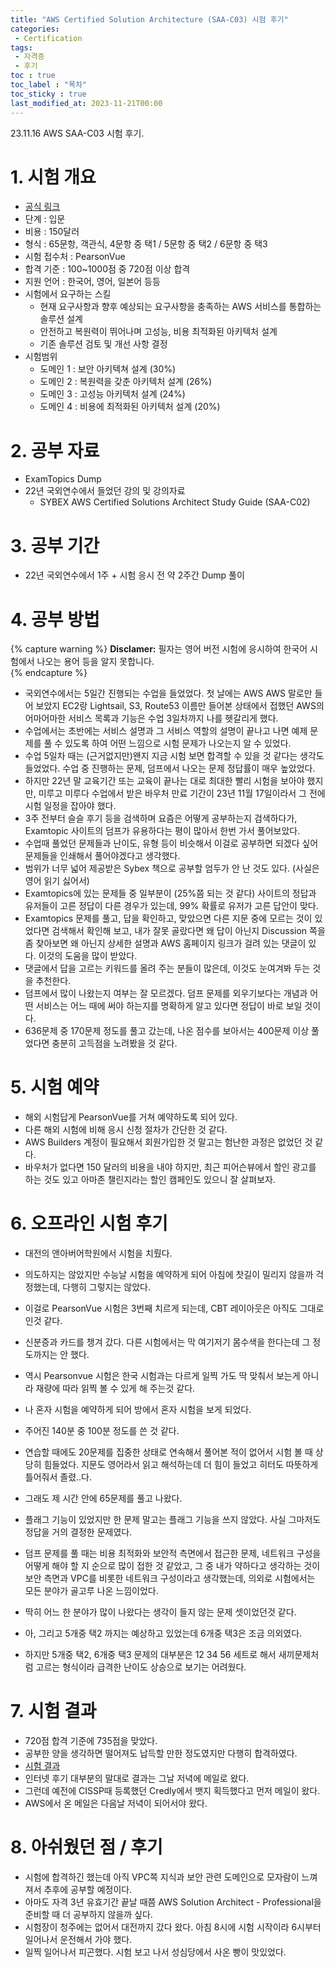 ```yaml
---
title: "AWS Certified Solution Architecture (SAA-C03) 시험 후기"
categories:
 - Certification
tags:
 - 자격증
 - 후기
toc : true
toc_label : "목차"
toc_sticky : true
last_modified_at: 2023-11-21T00:00
---
```


23.11.16 AWS SAA-C03 시험 후기.

# 1. 시험 개요
- [공식 링크](https://aws.amazon.com/ko/certification/certified-solutions-architect-associate/)
- 단계 : 입문
- 비용 : 150달러
- 형식 : 65문항, 객관식, 4문항 중 택1 / 5문항 중 택2 / 6문항 중 택3
- 시험 접수처 : PearsonVue
- 합격 기준 : 100~1000점 중 720점 이상 합격
- 지원 언어 : 한국어, 영어, 일본어 등등
- 시험에서 요구하는 스킬
	- 현재 요구사항과 향후 예상되는 요구사항을 충족하는 AWS 서비스를 통합하는 솔루션 설계
	- 안전하고 복원력이 뛰어나며 고성능, 비용 최적화된 아키텍처 설계
	- 기존 솔루션 검토 및 개선 사항 결정
- 시험범위
	- 도메인 1 : 보안 아키텍쳐 설계 (30%)
	- 도메인 2 : 복원력을 갖춘 아키텍처 설계 (26%)
	- 도메인 3 : 고성능 아키텍처 설계 (24%)
	- 도메인 4 : 비용에 최적화된 아키텍처 설계 (20%)
# 2. 공부 자료
- ExamTopics Dump
- 22년 국외연수에서 들었던 강의 및 강의자료
	- SYBEX AWS Certified Solutions Architect Study Guide (SAA-C02)
# 3. 공부 기간
- 22년 국외연수에서 1주 + 시험 응시 전 약 2주간 Dump 풀이
# 4. 공부 방법
{% capture warning %}
**Disclamer:** 필자는 영어 버전 시험에 응시하여 한국어 시험에서 나오는 용어 등을 알지 못합니다.<br/>
{% endcapture %}

- 국외연수에서는 5일간 진행되는 수업을 들었었다. 첫 날에는 AWS AWS 말로만 들어 보았지 EC2랑 Lightsail, S3, Route53 이름만 들어본 상태에서 접했던 AWS의 어마어마한 서비스 목록과 기능은 수업 3일차까지 나를 헷갈리게 했다.
- 수업에서는 초반에는 서비스 설명과 그 서비스 역할의 설명이 끝나고 나면 예제 문제를 풀 수 있도록 하여 어떤 느낌으로 시험 문제가 나오는지 알 수 있었다.
- 수업 5일차 때는 (근거없지만)왠지 지금 시험 보면 합격할 수 있을 것 같다는 생각도 들었었다. 수업 중 진행하는 문제, 덤프에서 나오는 문제 정답률이 매우 높았었다.
- 하지만 22년 말 교육기간 또는 교육이 끝나는 대로 최대한 빨리 시험을 보아야 했지만, 미루고 미루다 수업에서 받은 바우처 만료 기간이 23년 11월 17일이라서 그 전에 시험 일정을 잡아야 했다.
- 3주 전부터 슬슬 후기 등을 검색하며 요즘은 어떻게 공부하는지 검색하다가, Examtopic 사이트의 덤프가 유용하다는 평이 많아서 한번 가서 풀어보았다.
- 수업때 풀었던 문제들과 난이도, 유형 등이 비슷해서 이걸로 공부하면 되겠다 싶어 문제들을 인쇄해서 풀어야겠다고 생각했다.
- 범위가 너무 넓어 제공받은 Sybex 책으로 공부할 엄두가 안 난 것도 있다. (사실은 영어 읽기 싫어서)
- Examtopics에 있는 문제들 중 일부분이 (25%쯤 되는 것 같다) 사이트의 정답과 유저들이 고른 정답이 다른 경우가 있는데, 99% 확률로 유저가 고른 답안이 맞다. 
- Examtopics 문제를 풀고, 답을 확인하고, 맞았으면 다른 지문 중에 모르는 것이 있었다면 검색해서 확인해 보고, 내가 잘못 골랐다면 왜 답이 아닌지 Discussion 쪽을 좀 찾아보면 왜 아닌지 상세한 설명과 AWS 홈페이지 링크가 걸려 있는 댓글이 있다. 이것의 도움을 많이 받았다.
- 댓글에서 답을 고르는 키워드를 올려 주는 분들이 많은데, 이것도 눈여겨봐 두는 것을 추천한다.
- 덤프에서 많이 나왔는지 여부는 잘 모르겠다. 덤프 문제를 외우기보다는 개념과 어떤 서비스는 어느 때에 써야 하는지를 명확하게 알고 있다면 정답이 바로 보일 것이다. 
- 636문제 중 170문제 정도를 풀고 갔는데, 나온 점수를 보아서는 400문제 이상 풀었다면 충분히 고득점을 노려봤을 것 같다.
# 5. 시험 예약
- 해외 시험답게 PearsonVue를 거쳐 예약하도록 되어 있다.
- 다른 해외 시험에 비해 응시 신청 절차가 간단한 것 같다.
- AWS Builders 계정이 필요해서 회원가입한 것 말고는 험난한 과정은 없었던 것 같다.
- 바우처가 없다면 150 달러의 비용을 내야 하지만, 최근 피어슨뷰에서 할인 광고를 하는 것도 있고 아마존 챌린지라는 할인 캠페인도 있으니 잘 살펴보자.
# 6. 오프라인 시험 후기
- 대전의 앤아버어학원에서 시험을 치뤘다.
- 의도하지는 않았지만 수능날 시험을 예약하게 되어 아침에 찻길이 밀리지 않을까 걱정했는데, 다행히 그렇지는 않았다.
- 이걸로 PearsonVue 시험은 3번째 치르게 되는데, CBT 레이아웃은 아직도 그대로인것 같다.
- 신분증과 카드를 챙겨 갔다. 다른 시험에서는 막 여기저기 몸수색을 한다는데 그 정도까지는 안 했다.
- 역시 Pearsonvue 시험은 한국 시험과는 다르게 일찍 가도 딱 맞춰서 보는게 아니라 재량에 따라 읽찍 볼 수 있게 해 주는것 같다.
- 나 혼자 시험을 예약하게 되어 방에서 혼자 시험을 보게 되었다.
- 주어진 140분 중 100분 정도를 쓴 것 같다.
- 연습할 때에도 20문제를 집중한 상태로 연속해서 풀어본 적이 없어서 시험 볼 때 상당히 힘들었다. 지문도 영어라서 읽고 해석하는데 더 힘이 들었고 히터도 따뜻하게 틀어줘서 졸렸..다.
- 그래도 제 시간 안에 65문제를 풀고 나왔다.

- 플래그 기능이 있었지만 한 문제 말고는 플래그 기능을 쓰지 않았다. 사실 그마저도 정답을 거의 결정한 문제였다.
- 덤프 문제를 풀 때는 비용 최적화와 보안적 측면에서 접근한 문제, 네트워크 구성을 어떻게 해야 할 지 순으로 많이 접한 것 같았고, 그 중 내가 약하다고 생각하는 것이 보안 측면과 VPC를 비롯한 네트워크 구성이라고 생각했는데, 의외로 시험에서는 모든 분야가 골고루 나온 느낌이었다.
- 딱히 어느 한 분야가 많이 나왔다는 생각이 들지 않는 문제 셋이었던것 같다.
- 아, 그리고 5개중 택2 까지는 예상하고 있었는데 6개중 택3은 조금 의외였다.
- 하지만 5개중 택2, 6개중 택3 문제의 대부분은 12 34 56 세트로 해서 새끼문제처럼 고르는 형식이라 급격한 난이도 상승으로 보기는 어려웠다.
# 7. 시험 결과
- 720점 합격 기준에 735점을 맞았다.
- 공부한 양을 생각하면 떨어져도 납득할 만한 정도였지만 다행히 합격하였다.
- [시험 결과](https://twitter.com/Amylo_/status/1725142155579302163?t=qng86nXVBnX7nj6dt5SwOw&s=19)
- 인터넷 후기 대부분의 말대로 결과는 그날 저녁에 메일로 왔다.
- 그런데 예전에 CISSP때 등록했던 Credly에서 뱃지 획득했다고 먼저 메일이 왔다.
- AWS에서 온 메일은 다음날 저녁이 되어서야 왔다.
# 8. 아쉬웠던 점 / 후기
- 시험에 합격하긴 했는데 아직 VPC쪽 지식과 보안 관련 도메인으로 모자람이 느껴져서 추후에 공부할 예정이다.
- 아마도 자격 3년 유효기간 끝날 때쯤 AWS Solution Architect - Professional을 준비할 때 더 공부하지 않을까 싶다.
- 시험장이 청주에는 없어서 대전까지 갔다 왔다. 아침 8시에 시험 시작이라 6시부터 일어나서 운전해서 가야 했다.
- 일찍 일어나서 피곤했다. 시험 보고 나서 성심당에서 사온 빵이 맛있었다.